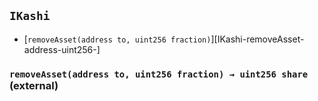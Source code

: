 ## <span id="IKashi"></span> `IKashi`



- [`removeAsset(address to, uint256 fraction)`][IKashi-removeAsset-address-uint256-]
### <span id="IKashi-removeAsset-address-uint256-"></span> `removeAsset(address to, uint256 fraction) → uint256 share` (external)



